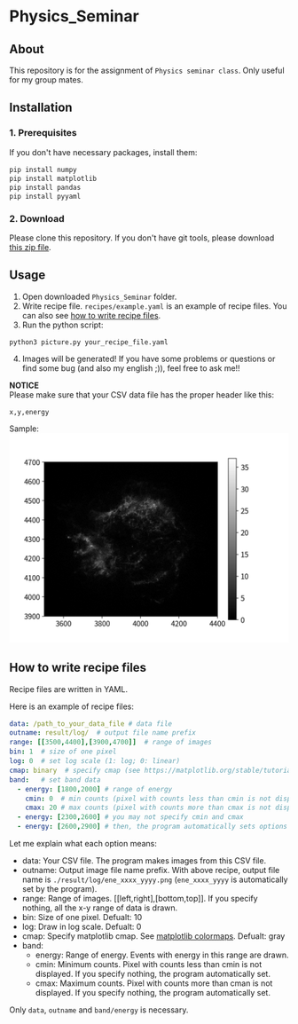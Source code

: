 # Physics_Seminar
## About
This repository is for the assignment of `Physics seminar class`. Only useful for my group mates.

## Installation
### 1. Prerequisites
If you don't have necessary packages, install them:
```shell
pip install numpy
pip install matplotlib
pip install pandas
pip install pyyaml
```

### 2. Download
Please clone this repository. If you don't have git tools, please download [this zip file](https://github.com/skrbcr/Physics_Seminar/archive/refs/heads/main.zip).

## Usage
1. Open downloaded `Physics_Seminar` folder.
2. Write recipe file. `recipes/example.yaml` is an example of recipe files. You can also see [how to write recipe files](#how_to_write_recipe_files).
3. Run the python script:
```shell
python3 picture.py your_recipe_file.yaml
```
4. Images will be generated! If you have some problems or questions or find some bug (and also my english ;)), feel free to ask me!!

**NOTICE**  
Please make sure that your CSV data file has the proper header like this:
```csv
x,y,energy
```

Sample:  
![sample image](sample.png)

## How to write recipe files
Recipe files are written in YAML. 

Here is an example of recipe files:

```yaml
data: /path_to_your_data_file # data file
outname: result/log/  # output file name prefix
range: [[3500,4400],[3900,4700]]  # range of images
bin: 1  # size of one pixel
log: 0  # set log scale (1: log; 0: linear) 
cmap: binary  # specify cmap (see https://matplotlib.org/stable/tutorials/colors/colormaps.html)
band:   # set band data
  - energy: [1800,2000] # range of energy
    cmin: 0  # min counts (pixel with counts less than cmin is not displayed)
    cmax: 20 # max counts (pixel with counts more than cmax is not displayed)
  - energy: [2300,2600] # you may not specify cmin and cmax
  - energy: [2600,2900] # then, the program automatically sets options
```

Let me explain what each option means:
- data: Your CSV file. The program makes images from this CSV file.
- outname: Output image file name prefix. With above recipe, output file name is `./result/log/ene_xxxx_yyyy.png` (`ene_xxxx_yyyy` is automatically set by the program).
- range: Range of images. [[left,right],[bottom,top]]. If you specify nothing, all the x-y range of data is drawn.
- bin: Size of one pixel. Defualt: 10
- log: Draw in log scale. Defualt: 0
- cmap: Specify matplotlib cmap. See [matplotlib colormaps](https://matplotlib.org/stable/tutorials/colors/colormaps.html). Defualt: gray
- band: 
    - energy: Range of energy. Events with energy in this range are drawn.
    - cmin: Minimum counts. Pixel with counts less than cmin is not displayed. If you specify nothing, the program automatically set.
    - cmax: Maximum counts. Pixel with counts more than cman is not displayed. If you specify nothing, the program automatically set.

Only `data`, `outname` and `band/energy` is necessary.

